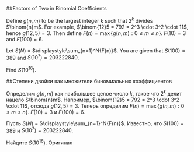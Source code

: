 ##Factors of Two in Binomial Coefficients


Define $g(n, m)$ to be the largest integer $k$ such that $2^k$ divides $\binom{n}m$. 
For example, $\binom{12}5 = 792 = 2^3 \cdot 3^2 \cdot 11$, hence $g(12, 5) = 3$. 
Then define $F(n) = \max \{ g(n, m) : 0 \le m \le n \}$. $F(10) = 3$ and $F(100) = 6$.


Let $S(N)$ = $\displaystyle\sum_{n=1}^N{F(n)}$. You are given that $S(100) = 389$ and $S(10^7) = 203222840$.


Find $S(10^{16})$.

##Степени двойки как множители биномиальных коэффициентов


Определим $g(n, m)$ как наибольшее целое число $k$, такое что $2^k$ делит нацело $\binom{n}m$. 
Например, $\binom{12}5 = 792 = 2^3 \cdot 3^2 \cdot 11$, отсюда $g(12, 5) = 3$. 
Теперь определим $F(n) = \max \{ g(n, m) : 0 \le m \le n \}$. $F(10) = 3$ и $F(100) = 6$.


Пусть $S(N)$ = $\displaystyle\sum_{n=1}^N{F(n)}$. Известно, что $S(100) = 389$ и $S(10^7) = 203222840$.


Найдите $S(10^{16})$.
 Оригинал
